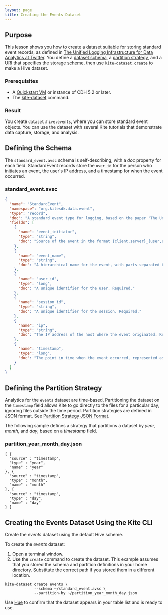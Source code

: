 ```yaml
---
layout: page
title: Creating the Events Dataset
---
```

## Purpose

This lesson shows you how to create a dataset suitable for storing standard event records, as defined in [The Unified Logging Infrastructure for Data Analytics at Twitter][paper]. You define a [dataset schema][schema], a [partition strategy][partstrat], and a URI that specifies the storage [scheme][scheme], then use [`kite-dataset create`][create] to make a Hive dataset.

[paper]:http://vldb.org/pvldb/vol5/p1771_georgelee_vldb2012.pdf
[schema]:{{site.baseurl}}/introduction-to-datasets.html#schemas
[partstrat]:{{site.baseurl}}/Partitioned-Datasets.html#partition-strategies
[scheme]:{{site.baseurl}}/introduction-to-datasets.html#uri-schemes
[create]:{{site.baseurl}}/cli-reference.html#create

### Prerequisites

* A [Quickstart VM][prepare] or instance of CDH 5.2 or later.
* The [kite-dataset][kite-dataset] command.

[prepare]:{{site.baseurl}}/tutorials/preparing-the-vm.html
[kite-dataset]:{{site.baseurl}}/Install-Kite.html

### Result

You create `dataset:hive:events`, where you can store standard event objects. You can use the dataset with several Kite tutorials that demonstrate data capture, storage, and analysis.

## Defining the Schema

The `standard_event.avsc` schema is self-describing, with a _doc_ property for each field. StandardEvent records store the `user_id` for the person who initiates an event, the user's IP address, and a timestamp for when the event occurred.

### standard_event.avsc

```JSON
{
  "name": "StandardEvent",
  "namespace": "org.kitesdk.data.event",
  "type": "record",
  "doc": "A standard event type for logging, based on the paper 'The Unified Logging Infrastructure for Data Analytics at Twitter' by Lee et al, http://vldb.org/pvldb/vol5/p1771_georgelee_vldb2012.pdf",
  "fields": [
    {
      "name": "event_initiator",
      "type": "string",
      "doc": "Source of the event in the format {client,server}_{user,app}; for example, 'client_user'. Required."
    },
    {
      "name": "event_name",
      "type": "string",
      "doc": "A hierarchical name for the event, with parts separated by ':'. Required."
    },
    {
      "name": "user_id",
      "type": "long",
      "doc": "A unique identifier for the user. Required."
    },
    {
      "name": "session_id",
      "type": "string",
      "doc": "A unique identifier for the session. Required."
    },
    {
      "name": "ip",
      "type": "string",
      "doc": "The IP address of the host where the event originated. Required."
    },
    {
      "name": "timestamp",
      "type": "long",
      "doc": "The point in time when the event occurred, represented as the number of milliseconds since January 1, 1970, 00:00:00 GMT. Required."
    }
  ]
}
```

## Defining the Partition Strategy

Analytics for the `events` dataset are time-based. Partitioning the dataset on the `timestamp` field allows Kite to go directly to the files for a particular day, ignoring files outside the time period. Partition strategies are defined in JSON format. See [Partition Strategy JSON Format][partition-strategies].

The following sample defines a strategy that partitions a dataset by _year_, _month_, and _day_, based on a _timestamp_ field.

### partition_year_month_day.json

```
[ {
  "source" : "timestamp",
  "type" : "year",
  "name" : "year"
}, {
  "source" : "timestamp",
  "type" : "month",
  "name" : "month"
}, {
  "source" : "timestamp",
  "type" : "day",
  "name" : "day"
} ]
```

[partition-strategies]:{{site.baseurl}}/Partition-Strategy-Format.html

## Creating the Events Dataset Using the Kite CLI

Create the _events_ dataset using the default Hive scheme.

To create the _events_ dataset:

1. Open a terminal window.
1. Use the `create` command to create the dataset. This example assumes that you stored the schema and partition definitions in your home directory. Substitute the correct path if you stored them in a different location.

```
kite-dataset create events \
             --schema ~/standard_event.avsc \
             --partition-by ~/partition_year_month_day.json
```

Use [Hue][hue] to confirm that the dataset appears in your table list and is ready to use.

[hue]:http://quickstart.cloudera:8888/beeswax/execute#query
